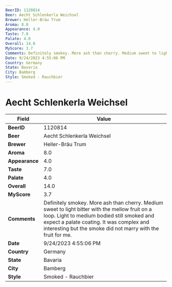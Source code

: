 ```yaml
---
BeerID: 1120814
Beer: Aecht Schlenkerla Weichsel
Brewer: Heller-Bräu Trum
Aroma: 8.0
Appearance: 4.0
Taste: 7.0
Palate: 4.0
Overall: 14.0
MyScore: 3.7
Comments: Definitely smokey. More ash than cherry. Medium sweet to light bitter with the mellow fruit on a loop. Light to medium bodied still smoked and expect a palate coating. It was complex and interesting but the smoke did not marry with the fruit for me.
Date: 9/24/2023 4:55:06 PM
Country: Germany
State: Bavaria
City: Bamberg
Style: Smoked - Rauchbier
---
```


# Aecht Schlenkerla Weichsel

| Field         | Value |
|---------------|-------|
| **BeerID** | 1120814 |
| **Beer** | Aecht Schlenkerla Weichsel |
| **Brewer** | Heller-Bräu Trum |
| **Aroma** | 8.0 |
| **Appearance** | 4.0 |
| **Taste** | 7.0 |
| **Palate** | 4.0 |
| **Overall** | 14.0 |
| **MyScore** | 3.7 |
| **Comments** | Definitely smokey. More ash than cherry. Medium sweet to light bitter with the mellow fruit on a loop. Light to medium bodied still smoked and expect a palate coating. It was complex and interesting but the smoke did not marry with the fruit for me.  |
| **Date** | 9/24/2023 4:55:06 PM |
| **Country** | Germany |
| **State** | Bavaria |
| **City** | Bamberg |
| **Style** | Smoked - Rauchbier |
